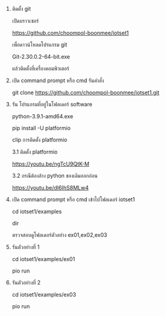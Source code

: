 1. ติดตั้ง git

	เปิดบราวเซอร์

	https://github.com/choompol-boonmee/iotset1

	เพื่อดาวน์โหลดโปรแกรม git

	Git-2.30.0.2-64-bit.exe

	แล้วติดตั้งที่เครื่องคอมพิวเตอร์

2. เปิด command prompt หรือ cmd
    รันคำสั่ง 

	git clone https://github.com/choompol-boonmee/iotset1.git

3.  รัน โปรแกรมที่อยู่ในโฟลเดอร์ software

	python-3.9.1-amd64.exe

	pip install -U platformio

	clip การติดตั้ง platformio

	3.1 ติดตั้ง platformio

	<https://youtu.be/ngTcU9QtK-M>

	3.2 กรณีต้องล้าง python ของเดิมออกก่อน

	<https://youtu.be/dI6IhS8MLw4>

4. เปิด command prompt หรือ cmd
	เข้าไปโฟลเดอร์ iotset1

	cd iotset1/examples

	dir

	ตรวจสอบดูโฟลเดอร์ตัวอย่าง ex01,ex02,ex03

5.  รันตัวอย่างที่ 1

	cd iotset1/examples/ex01

	pio run

6.  รันตัวอย่างที่ 2
	
	cd iotset1/examples/ex03

	pio run 


